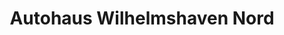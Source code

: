 ---
title: "Autohaus Wilhelmshaven Nord"
url: /wilhelmshaven/autohaus-wilhelmshaven-nord/
shop: Autohaus
---